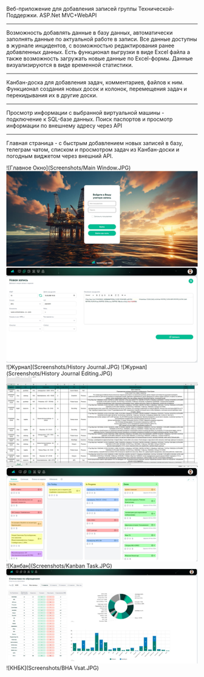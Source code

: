 Веб-приложение для добавления записей группы Технической-Поддержки.
ASP.Net MVC+WebAPI

********
Возможность добавлять данные в базу данных, автоматически заполнять данные по актуальной работе в записи. 
Все данные доступны в журнале инцидентов, с возможностью редактирования ранее добавленных данных. Есть функционал выгрузки в виде Excel файла а также возможность загружать новые данные по Excel-формы.
Данные визуализируются в виде временной статистики. 

********
Канбан-доска для добавления задач, комментариев, файлов к ним. Функционал создания новых досок и колонок, перемещения задач и перекидывания их в другие доски. 

********
Просмотр информации с выбранной виртуальной машины - подключение к SQL-базе данных. Поиск паспортов и просмотр информации по внешнему адресу через API

********
Главная страница - с быстрым добавлением новых записей в базу, телеграм чатом, списком и просмотром задач из Канбан-доски и погодным виджетом через внешний API.

![Главное Окно](Screenshots/Main Window.JPG)
![Авторизация](Screenshots/Auth.JPG)
![Новая запись](Screenshots/Add.JPG)
![Журнал](Screenshots/History Journal.JPG)
![Журнал](Screenshots/History Journal Editing.JPG)
![Выгрузка](Screenshots/Excel.JPG)
![Канбан](Screenshots/Kanban.JPG)
![Канбан](Screenshots/Kanban Task.JPG)
![Статистика](Screenshots/Statistics.JPG)
![КНБК](Screenshots/BHA Vsat.JPG)
